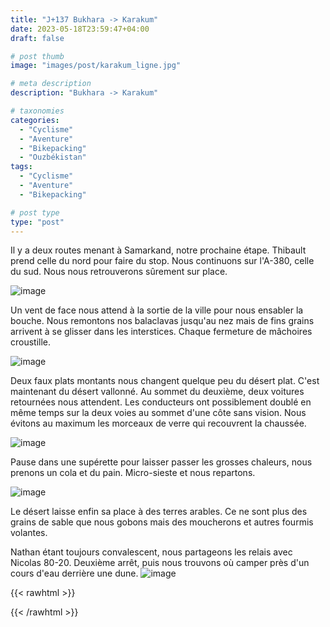 ```yaml
---
title: "J+137 Bukhara -> Karakum"
date: 2023-05-18T23:59:47+04:00
draft: false

# post thumb
image: "images/post/karakum_ligne.jpg"

# meta description
description: "Bukhara -> Karakum"

# taxonomies
categories:
  - "Cyclisme" 
  - "Aventure" 
  - "Bikepacking"
  - "Ouzbékistan" 
tags:
  - "Cyclisme" 
  - "Aventure" 
  - "Bikepacking" 

# post type
type: "post"
---
```


Il y a deux routes menant à Samarkand, notre prochaine étape. Thibault prend celle du nord pour faire du stop. Nous continuons sur l'A-380, celle du sud. Nous nous retrouverons sûrement sur place. 

![image](../../images/post/karakum_desert2.jpg)

Un vent de face nous attend à la sortie de la ville pour nous ensabler la bouche. Nous remontons nos balaclavas jusqu'au nez mais de fins grains arrivent à se glisser dans les interstices. Chaque fermeture de mâchoires croustille. 

![image](../../images/post/karakum_voiture.jpg)

Deux faux plats montants nous changent quelque peu du désert plat. C'est maintenant du désert vallonné. Au sommet du deuxième, deux voitures retournées nous attendent. Les conducteurs ont possiblement doublé en même temps sur la deux voies au sommet d'une côte sans vision. Nous évitons au maximum les morceaux de verre qui recouvrent la chaussée. 

![image](../../images/post/karakum_desert1.jpg)

Pause dans une supérette pour laisser passer les grosses chaleurs, nous prenons un cola et du pain. Micro-sieste et nous repartons. 

![image](../../images/post/karakum_mosquee.jpg)

Le désert laisse enfin sa place à des terres arables. Ce ne sont plus des grains de sable que nous gobons mais des moucherons et autres fourmis volantes. 

Nathan étant toujours convalescent, nous partageons les relais avec Nicolas 80-20. Deuxième arrêt, puis nous trouvons où camper près d'un cours d'eau derrière une dune. 
![image](../../images/post/karakum_coucher.jpg)

{{< rawhtml >}}
<div class="strava-embed-placeholder" data-embed-type="activity" data-embed-id="9094670557"></div><script src="https://strava-embeds.com/embed.js"></script>
{{< /rawhtml >}} 
